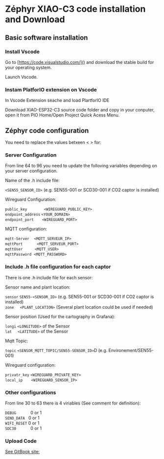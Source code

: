 
# Zéphyr XIAO-C3 code installation and Download

## Basic software installation

### Install Vscode

Go to [https://code.visualstudio.com/]() and download the stable build for your operating system.

Launch Vscode.

### Instam PlatforIO extension on Vscode

In Vscode Extension seache and load PlartforIO IDE

Download XIAO-ESP32-C3 source code folder and copy in your conputer, open it from PIO Home/Open Project Quick Acess Menu.

## Zéphyr code configuration

You need to replace the values betxeen < > for:

### Server Configuration


From line 64 to 96 you need to update the folloving variables depending on your server configuration.

Name of the .h include file:

`<SEN55_SENSOR_ID>` (e.g. SEN55-001 or SCD30-001 if CO2 captor is installed)

Wireguard Configuration:

`public_key`&nbsp;&nbsp;&nbsp;&nbsp;&nbsp;&nbsp;&nbsp;&nbsp;&nbsp;&nbsp;&nbsp;&nbsp;&nbsp;&nbsp;`<WIREGUARD_PUBLIC_KEY>`  
`endpoint_address` `<YOUR_DOMAIN>`  
`endpoint_port` &nbsp;&nbsp;&nbsp;&nbsp;&nbsp;&nbsp;`<WIREGUARD_PORT>`

MQTT configuration:

`mqtt-Server` &nbsp;&nbsp;&nbsp;`<MQTT_SERVEUR_IP>`  
`mqttPort `&nbsp;&nbsp;&nbsp;&nbsp;&nbsp;&nbsp;&nbsp;&nbsp;&nbsp;&nbsp;`<MQTT_SERVEUR_PORT>`  
`mqttUser` &nbsp;&nbsp;&nbsp;&nbsp;&nbsp;&nbsp;&nbsp;&nbsp;&nbsp;`<MQTT_USER>`  
`mqttPassword` &nbsp;`<MQTT_PASSWORD>`

### Include .h file configuration for each captor

There is one .h include file for each sensor:

Sensor name and plant location:

`sensor` `SEN55-<SENSOR_ID>` (e.g. SEN55-001 or SCD30-001 if CO2 captor is installed)  
`zone` &nbsp;&nbsp;&nbsp;&nbsp;`<PLANT_LOCATION>` (Several plant location could be used if needed)

Sensor position (Used for the cartography in Grafana):

`longi` `<LONGITUDE>` of the Sensor  
`lat` &nbsp;&nbsp;&nbsp;&nbsp;`<LATITUDE>` of the Sensor

Mqtt Topic:

`topic` `<SENSOR_MQTT_TOPIC/SEN55-SENSOR_ID>`D (e.g. Environement/SEN55-001)

Wireguard configuration:

`privatr_key` `<WIREGUARD_PRIVATE_KEY>`  
`local_ip` &nbsp;&nbsp;&nbsp;&nbsp;&nbsp;&nbsp;`<WIREGUARD_SENSOR_IP>`

### Other configurations

From line 30 to 63 there is 4 viriables (See comment for definition):

`DEBUG`	&nbsp;&nbsp;&nbsp;&nbsp;&nbsp;&nbsp;&nbsp;&nbsp;&nbsp;&nbsp;&nbsp;0 or 1  
`SEND_DATA` &nbsp;&nbsp;0 or 1  
`WIFI_RESET` 0 or 1  
`SDC30` &nbsp;&nbsp;&nbsp;&nbsp;&nbsp;&nbsp;&nbsp;&nbsp;&nbsp;&nbsp;&nbsp;0 or 1


### Upload Code

[See GitBook site:](https://rhizobiome.gitbook.io/atrosca-degaze/le-capteur-zephyr/montage)



